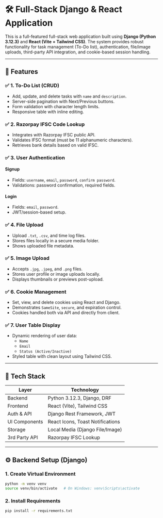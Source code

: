 # 🛠️ Full-Stack Django & React Application

This is a full-featured full-stack web application built using **Django (Python 3.12.3)** and **React (Vite + Tailwind CSS)**. The system provides robust functionality for task management (To-Do list), authentication, file/image uploads, third-party API integration, and cookie-based session handling.

---

## 📌 Features

### ✅ 1. To-Do List (CRUD)
- Add, update, and delete tasks with `name` and `description`.
- Server-side pagination with Next/Previous buttons.
- Form validation with character length limits.
- Responsive table with inline editing.

### ✅ 2. Razorpay IFSC Code Lookup
- Integrates with Razorpay IFSC public API.
- Validates IFSC format (must be 11 alphanumeric characters).
- Retrieves bank details based on valid IFSC.

### ✅ 3. User Authentication
#### Signup
- Fields: `username`, `email`, `password`, `confirm password`.
- Validations: password confirmation, required fields.

#### Login
- Fields: `email`, `password`.
- JWT/session-based setup.

### ✅ 4. File Upload
- Upload `.txt`, `.csv`, and time log files.
- Stores files locally in a secure media folder.
- Shows uploaded file metadata.

### ✅ 5. Image Upload
- Accepts `.jpg`, `.jpeg`, and `.png` files.
- Stores user profile or image uploads locally.
- Displays thumbnails or previews post-upload.

### ✅ 6. Cookie Management
- Set, view, and delete cookies using React and Django.
- Demonstrates `SameSite`, `secure`, and expiration control.
- Cookies handled both via API and directly from client.

### ✅ 7. User Table Display
- Dynamic rendering of user data:
  - `Name`
  - `Email`
  - `Status (Active/Inactive)`
- Styled table with clean layout using Tailwind CSS.

---

## 🧰 Tech Stack

| Layer        | Technology                    |
|--------------|-------------------------------|
| Backend      | Python 3.12.3, Django, DRF     |
| Frontend     | React (Vite), Tailwind CSS     |
| Auth & API   | Django Rest Framework, JWT     |
| UI Components| React Icons, Toast Notifications |
| Storage      | Local Media (Django File/Image) |
| 3rd Party API| Razorpay IFSC Lookup           |

---

## ⚙️ Backend Setup (Django)

### 1. Create Virtual Environment

```bash
python -m venv venv
source venv/bin/activate   # On Windows: venv\Scripts\activate
```

### 2. Install Requirements
```bash
pip install -r requirements.txt
```